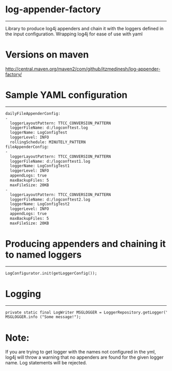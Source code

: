 # log-appender-factory
**************************
Library to produce log4j appenders and chain it with the loggers defined in the input configuration. Wrapping log4j for ease of use with yaml

# Versions on maven
http://central.maven.org/maven2/com/github/itzmedinesh/log-appender-factory/

# Sample YAML configuration
***********************************
```html
dailyFileAppenderConfig:
-
  loggerLayoutPattern: TTCC_CONVERSION_PATTERN
  loggerFileName: d:/logconftest.log
  loggerName: LogConfigTest
  loggerLevel: INFO
  rollingSchedule: MINUTELY_PATTERN
fileAppenderConfig:   
-   
  loggerLayoutPattern: TTCC_CONVERSION_PATTERN    
  loggerFileName: d:/logconftest1.log   
  loggerName: LogConfigTest1   
  loggerLevel: INFO   
  appendLogs: true   
  maxBackupFiles: 5   
  maxFileSize: 20KB   
-    
  loggerLayoutPattern: TTCC_CONVERSION_PATTERN   
  loggerFileName: d:/logconftest2.log   
  loggerName: LogConfigTest2   
  loggerLevel: INFO   
  appendLogs: true   
  maxBackupFiles: 5   
  maxFileSize: 20KB   
```
# Producing appenders and chaining it to named loggers
*********************************************************************
```html
LogConfigurator.init(getLoggerConfig());
```
# Logging
************
```html
private static final LogWriter MSGLOGGER = LoggerRepository.getLogger("LogConfigTest1");
MSGLOGGER.info ("Some message!");
```
# Note: 
If you are trying to get logger with the names not configured in the yml, log4j will throw
a warning that no appenders are found for the given logger name. Log statements will be rejected.
